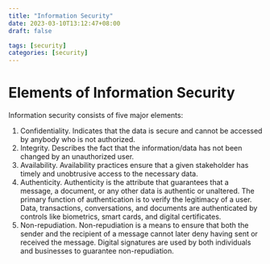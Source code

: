 ```yaml
---
title: "Information Security"
date: 2023-03-10T13:12:47+08:00
draft: false

tags: [security]
categories: [security]
---
```


# Elements of Information Security

Information security consists of five major elements:

1. Confidentiality. Indicates that the data is secure and cannot be accessed by anybody who is not authorized.
2. Integrity. Describes the fact that the information/data has not been changed by an unauthorized user.
3. Availability. Availability practices ensure that a given stakeholder has timely and unobtrusive access to the necessary data.
4. Authenticity. Authenticity is the attribute that guarantees that a message, a document, or any other data is authentic or unaltered. The primary function of authentication is to verify the legitimacy of a user. Data, transactions, conversations, and documents are authenticated by controls like biometrics, smart cards, and digital certificates.
5. Non-repudiation. Non-repudiation is a means to ensure that both the sender and the recipient of a message cannot later deny having sent or received the message. Digital signatures are used by both individuals and businesses to guarantee non-repudiation.
